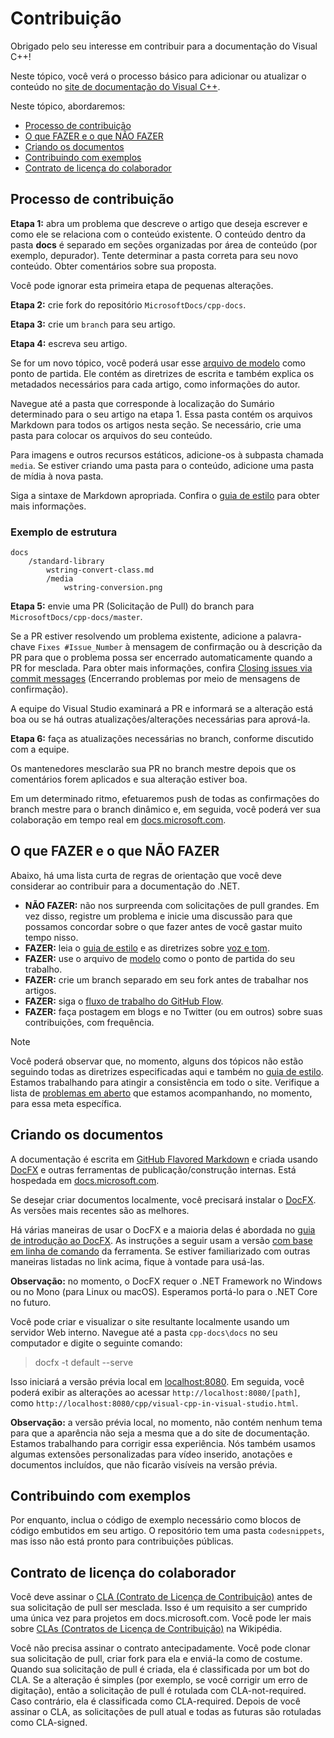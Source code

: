 # <a name="contributing"></a>Contribuição

Obrigado pelo seu interesse em contribuir para a documentação do Visual C++!

Neste tópico, você verá o processo básico para adicionar ou atualizar o conteúdo no [site de documentação do Visual C++](https://docs.microsoft.com/cpp).

Neste tópico, abordaremos:

* [Processo de contribuição](#process-for-contributing)
* [O que FAZER e o que NÃO FAZER](#dos-and-donts)
* [Criando os documentos](#building-the-docs)
* [Contribuindo com exemplos](#contributing-to-samples)
* [Contrato de licença do colaborador](#contributor-license-agreement)

## <a name="process-for-contributing"></a>Processo de contribuição

**Etapa 1:** abra um problema que descreve o artigo que deseja escrever e como ele se relaciona com o conteúdo existente.
O conteúdo dentro da pasta **docs** é separado em seções organizadas por área de conteúdo (por exemplo, depurador). Tente determinar a pasta correta para seu novo conteúdo. Obter comentários sobre sua proposta.

Você pode ignorar esta primeira etapa de pequenas alterações.

**Etapa 2:** crie fork do repositório `MicrosoftDocs/cpp-docs`.

**Etapa 3:** crie um `branch` para seu artigo.

**Etapa 4:** escreva seu artigo.

Se for um novo tópico, você poderá usar esse [arquivo de modelo](./styleguide/template.md) como ponto de partida. Ele contém as diretrizes de escrita e também explica os metadados necessários para cada artigo, como informações do autor.

Navegue até a pasta que corresponde à localização do Sumário determinado para o seu artigo na etapa 1.
Essa pasta contém os arquivos Markdown para todos os artigos nesta seção. Se necessário, crie uma pasta para colocar os arquivos do seu conteúdo.

Para imagens e outros recursos estáticos, adicione-os à subpasta chamada `media`. Se estiver criando uma pasta para o conteúdo, adicione uma pasta de mídia à nova pasta.

Siga a sintaxe de Markdown apropriada. Confira o [guia de estilo](./styleguide/template.md) para obter mais informações.

### <a name="example-structure"></a>Exemplo de estrutura

    docs
        /standard-library
            wstring-convert-class.md
            /media
                wstring-conversion.png

**Etapa 5:** envie uma PR (Solicitação de Pull) do branch para `MicrosoftDocs/cpp-docs/master`.

Se a PR estiver resolvendo um problema existente, adicione a palavra-chave `Fixes #Issue_Number` à mensagem de confirmação ou à descrição da PR para que o problema possa ser encerrado automaticamente quando a PR for mesclada. Para obter mais informações, confira [Closing issues via commit messages](https://help.github.com/articles/closing-issues-via-commit-messages/) (Encerrando problemas por meio de mensagens de confirmação).

A equipe do Visual Studio examinará a PR e informará se a alteração está boa ou se há outras atualizações/alterações necessárias para aprová-la.

**Etapa 6:** faça as atualizações necessárias no branch, conforme discutido com a equipe.

Os mantenedores mesclarão sua PR no branch mestre depois que os comentários forem aplicados e sua alteração estiver boa.

Em um determinado ritmo, efetuaremos push de todas as confirmações do branch mestre para o branch dinâmico e, em seguida, você poderá ver sua colaboração em tempo real em [docs.microsoft.com](https://docs.microsoft.com/cpp/).

## <a name="dos-and-donts"></a>O que FAZER e o que NÃO FAZER

Abaixo, há uma lista curta de regras de orientação que você deve considerar ao contribuir para a documentação do .NET.

- **NÃO FAZER:** não nos surpreenda com solicitações de pull grandes. Em vez disso, registre um problema e inicie uma discussão para que possamos concordar sobre o que fazer antes de você gastar muito tempo nisso.
- **FAZER:** leia o [guia de estilo](./styleguide/template.md) e as diretrizes sobre [voz e tom](./styleguide/voice-tone.md).
- **FAZER:** use o arquivo de [modelo](./styleguide/template.md) como o ponto de partida do seu trabalho.
- **FAZER:** crie um branch separado em seu fork antes de trabalhar nos artigos.
- **FAZER:** siga o [fluxo de trabalho do GitHub Flow](https://guides.github.com/introduction/flow/).
- **FAZER:** faça postagem em blogs e no Twitter (ou em outros) sobre suas contribuições, com frequência.

> [!NOTE]
> Você poderá observar que, no momento, alguns dos tópicos não estão seguindo todas as diretrizes especificadas aqui e também no [guia de estilo](./styleguide/template.md). Estamos trabalhando para atingir a consistência em todo o site. Verifique a lista de [problemas em aberto](https://github.com/MicrosoftDocs/cpp-docs/issues?q=is%3Aissue+is%3Aopen+label%3Aguidelines-adherence) que estamos acompanhando, no momento, para essa meta específica.

## <a name="building-the-docs"></a>Criando os documentos

A documentação é escrita em [GitHub Flavored Markdown](https://help.github.com/categories/writing-on-github/) e criada usando [DocFX](https://dotnet.github.io/docfx/) e outras ferramentas de publicação/construção internas. Está hospedada em [docs.microsoft.com](https://docs.microsoft.com/).

Se desejar criar documentos localmente, você precisará instalar o [DocFX](https://dotnet.github.io/docfx/). As versões mais recentes são as melhores.

Há várias maneiras de usar o DocFX e a maioria delas é abordada no [guia de introdução ao DocFX](https://dotnet.github.io/docfx/tutorial/docfx_getting_started.html). As instruções a seguir usam a versão [com base em linha de comando](https://dotnet.github.io/docfx/tutorial/docfx_getting_started.html#2-use-docfx-as-a-command-line-tool) da ferramenta. Se estiver familiarizado com outras maneiras listadas no link acima, fique à vontade para usá-las.

**Observação:** no momento, o DocFX requer o .NET Framework no Windows ou no Mono (para Linux ou macOS). Esperamos portá-lo para o .NET Core no futuro.

Você pode criar e visualizar o site resultante localmente usando um servidor Web interno. Navegue até a pasta `cpp-docs\docs` no seu computador e digite o seguinte comando:

> docfx -t default --serve

Isso iniciará a versão prévia local em [localhost:8080](http://localhost:8080). Em seguida, você poderá exibir as alterações ao acessar `http://localhost:8080/[path]`, como `http://localhost:8080/cpp/visual-cpp-in-visual-studio.html`.

**Observação:** a versão prévia local, no momento, não contém nenhum tema para que a aparência não seja a mesma que a do site de documentação. Estamos trabalhando para corrigir essa experiência. Nós também usamos algumas extensões personalizadas para vídeo inserido, anotações e documentos incluídos, que não ficarão visíveis na versão prévia.

## <a name="contributing-to-samples"></a>Contribuindo com exemplos

Por enquanto, inclua o código de exemplo necessário como blocos de código embutidos em seu artigo. O repositório tem uma pasta `codesnippets`, mas isso não está pronto para contribuições públicas.

## <a name="contributor-license-agreement"></a>Contrato de licença do colaborador

Você deve assinar o [CLA (Contrato de Licença de Contribuição)](LICENSE) antes de sua solicitação de pull ser mesclada. Isso é um requisito a ser cumprido uma única vez para projetos em docs.microsoft.com. Você pode ler mais sobre [CLAs (Contratos de Licença de Contribuição)](https://en.wikipedia.org/wiki/Contributor_License_Agreement) na Wikipédia.

Você não precisa assinar o contrato antecipadamente. Você pode clonar sua solicitação de pull, criar fork para ela e enviá-la como de costume. Quando sua solicitação de pull é criada, ela é classificada por um bot do CLA. Se a alteração é simples (por exemplo, se você corrigir um erro de digitação), então a solicitação de pull é rotulada com CLA-not-required. Caso contrário, ela é classificada como CLA-required. Depois de você assinar o CLA, as solicitações de pull atual e todas as futuras são rotuladas como CLA-signed.
